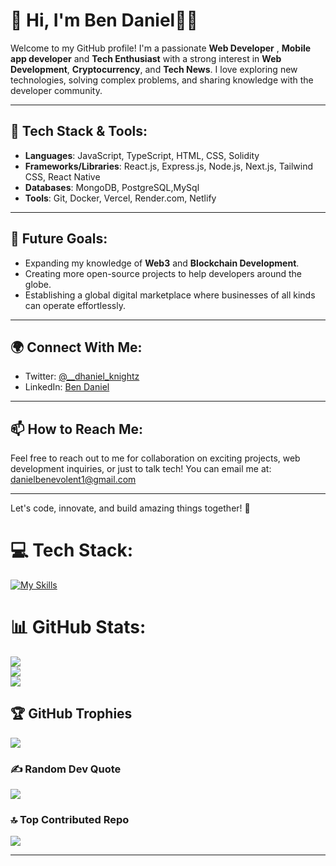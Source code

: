 # 👋 Hi, I'm Ben Daniel👨‍💻

 Welcome to my GitHub profile! I'm a passionate **Web Developer** , **Mobile app developer** and **Tech Enthusiast** with a strong interest in **Web Development**, **Cryptocurrency**, and **Tech News**. I love exploring new technologies, solving complex problems, and sharing knowledge with the developer community.
 
 ---
 
 ## 🔧 Tech Stack & Tools:
 - **Languages**: JavaScript, TypeScript, HTML, CSS, Solidity
 - **Frameworks/Libraries**: React.js, Express.js, Node.js, Next.js, Tailwind CSS, React Native
 - **Databases**: MongoDB, PostgreSQL,MySql
 - **Tools**: Git, Docker, Vercel, Render.com, Netlify
 
 ---


 ## 🎯 Future Goals:
 - Expanding my knowledge of **Web3** and **Blockchain Development**.
 - Creating more open-source projects to help developers around the globe.
 - Establishing a global digital marketplace where businesses of all kinds can operate effortlessly.

 ---
 
 ## 🌍 Connect With Me:
 - Twitter: [@__dhaniel_knightz](https://x.com/dhaniel_knightz)
 - LinkedIn: [Ben Daniel](https://linkedin.com/in/ben-daniel-671883271)
 
 ---
 
 ## 📫 How to Reach Me:
 Feel free to reach out to me for collaboration on exciting projects, web development inquiries, or just to talk tech! You can email me at: [danielbenevolent1@gmail.com](danielbenevolent1@gmail.com)
 
 ---
 
 Let's code, innovate, and build amazing things together! 🚀




# 💻 Tech Stack:
[![My Skills](https://skillicons.dev/icons?i=js,html,css,express,react,nodejs,nextjs,mongodb,vue,solidity,sass,typescript,tailwind,python,git,fastapi,redux,firebase,mysql,reactnative)](https://skillicons.dev)
# 📊 GitHub Stats:
![](https://github-readme-stats.vercel.app/api?username=Dhanielgeek&theme=dark&hide_border=false&include_all_commits=false&count_private=false)<br/>
![](https://github-readme-streak-stats.herokuapp.com/?user=Dhanielgeek&theme=dark&hide_border=false)<br/>
![](https://github-readme-stats.vercel.app/api/top-langs/?username=Dhanielgeek&theme=dark&hide_border=false&include_all_commits=false&count_private=false&layout=compact)

## 🏆 GitHub Trophies
![](https://github-profile-trophy.vercel.app/?username=Dhanielgeek&theme=radical&no-frame=false&no-bg=false&margin-w=4)

### ✍️ Random Dev Quote
![](https://quotes-github-readme.vercel.app/api?type=horizontal&theme=radical)

### 🔝 Top Contributed Repo
![](https://github-contributor-stats.vercel.app/api?username=Dhanielgeek&limit=5&theme=dark&combine_all_yearly_contributions=true)

---

<!-- Proudly created with GPRM ( https://gprm.itsvg.in ) -->


